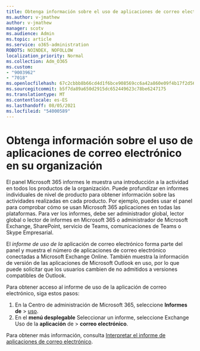 ```yaml
---
title: Obtenga información sobre el uso de aplicaciones de correo electrónico en su organización
ms.author: v-jmathew
author: v-jmathew
manager: scotv
ms.audience: Admin
ms.topic: article
ms.service: o365-administration
ROBOTS: NOINDEX, NOFOLLOW
localization_priority: Normal
ms.collection: Adm_O365
ms.custom:
- "9003962"
- "7018"
ms.openlocfilehash: 67c2cbbb8b66cd4d1f6bce908569cc6a42a860e09f4b17f2d564aba724d0fc41
ms.sourcegitcommit: b5f7da89a650d2915dc652449623c78be6247175
ms.translationtype: MT
ms.contentlocale: es-ES
ms.lasthandoff: 08/05/2021
ms.locfileid: "54000589"
---
```

# <a name="gain-insight-into-the-use-of-email-apps-in-your-organization"></a>Obtenga información sobre el uso de aplicaciones de correo electrónico en su organización

El panel Microsoft 365 informes le muestra una introducción a la actividad en todos los productos de la organización. Puede profundizar en informes individuales de nivel de producto para obtener información sobre las actividades realizadas en cada producto. Por ejemplo, puedes usar el panel para comprobar cómo se usan Microsoft 365 aplicaciones en todas las plataformas. Para ver los informes, debe ser administrador global, lector global o lector de informes en Microsoft 365 o administrador de Microsoft Exchange, SharePoint, servicio de Teams, comunicaciones de Teams o Skype Empresarial.

El *informe de uso de la* aplicación de correo electrónico forma parte del panel y muestra el número de aplicaciones de correo electrónico conectadas a Microsoft Exchange Online. También muestra la información de versión de las aplicaciones de Microsoft Outlook en uso, por lo que puede solicitar que los usuarios cambien de no admitidos a versiones compatibles de Outlook.

Para obtener acceso al informe de uso de la aplicación de correo electrónico, siga estos pasos:

1. En la Centro de administración de Microsoft 365, seleccione **Informes de**  >  [uso](https://go.microsoft.com/fwlink/?linkid=2140342).
2. En el **menú desplegable** Seleccionar un informe, seleccione Exchange Uso de la **aplicación** de  >  **correo electrónico**.

Para obtener más información, consulta [Interpretar el informe de aplicaciones de correo electrónico](https://go.microsoft.com/fwlink/?linkid=2140508).
